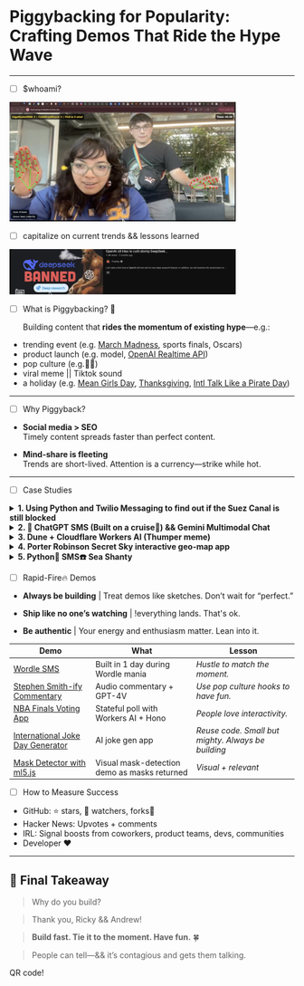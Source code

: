 # Piggybacking for Popularity: Crafting Demos That Ride the Hype Wave

---
- [ ] $whoami?

<img src="https://github.com/elizabethsiegle/piggybackingforpopularitydevrelcontalk/blob/main/pics/lizziemikkelhandpong.png?raw=true" width="400" alt="me">

- [ ] capitalize on current trends && lessons learned

<img src="pics/fireship.png" width="400" alt="fireship openai">


- [ ] What is Piggybacking? 🐷

    Building content that **rides the momentum of existing hype**—e.g.:
- trending event (e.g. [March Madness](https://www.youtube.com/watch?v=OTvfjudifDg), sports finals, Oscars)
- product launch (e.g. model, [OpenAI Realtime API](https://www.youtube.com/watch?v=TcOytsfva0o&t=312s))
- pop culture (e.g.🎥🍿)
- viral meme || Tiktok sound
- a holiday (e.g. [Mean Girls Day](https://x.com/lizziepika/status/1841965146081787931/), [Thanksgiving](https://www.twilio.com/en-us/blog/developers/tutorials/integrations/safe-to-say-at-thanksgiving-transfer-learning-sms), [Intl Talk Like a Pirate Day](https://www.twilio.com/en-us/blog/developers/tutorials/integrations/translator-via-sms-with-c-and-azure-functions))

---

- [ ] Why Piggyback?

- **Social media > SEO**  
  Timely content spreads faster than perfect content.

- **Mind-share is fleeting**  
  Trends are short-lived. Attention is a currency—strike while hot.

---

- [ ] Case Studies

<details>
<summary><strong>1. Using Python and Twilio Messaging to find out if the Suez Canal is still blocked</strong></summary>

- [Blog post](https://www.twilio.com/en-us/blog/developers/tutorials/integrations/using-python-and-twilio-messaging-to-find-out-if-the-suez-canal-is-still-stuck)  
- **Lesson:** Be entertaining.
</details>

<details>
<summary><strong>2. 📱 ChatGPT SMS (Built on a cruise🚢) && Gemini Multimodal Chat</strong></summary>

- [GitHub Repo](https://github.com/elizabethsiegle/chatGPT-SMS-js)  
- [Twitter video](https://x.com/lizziepika/status/1611061717701693456) 
- [Video](https://x.com/lizziepika/status/1736092971748192516)  
- [GitHub Repo](https://github.com/elizabethsiegle/gemini-multimodal-chat/) 
- Simple uses but I was the first: built and posted the *same night* a new Gemini model dropped  
- **Lesson:** *Timing beats complexity. Be early, even if it’s simple.*
</details>


<details>
<summary><strong>3. Dune + Cloudflare Workers AI (Thumper meme)</strong></summary>

- <img src="pics/dune.png" width="300" alt="Dune video">
- Filmed in Hawaii during week 2 @ Cloudflare 
- [Video link](https://x.com/lizziepika/status/1782516871264387430)   
- **Lesson:** *It’s not always your timeline** | Trends can come whenever.*
</details>

<details>
<summary><strong>4. Porter Robinson Secret Sky interactive geo-map app </strong></summary>

- [Interactive user map app](https://x.com/doctorkawaii/status/1283571964037050368) 
- **Lesson:** *Niche communities *really* show up! x timing x interactivity* 
</details>

<details>
<summary><strong>5. Python🐍 SMS☎️ Sea Shanty </strong></summary>

- [Sea Shanty SMS TikTok](https://www.tiktok.com/@lizziepikachu/video/6956720566501903622) 
- **Lesson:** *Remix what's already popular. Catchy.* 
</details>


- [ ] Rapid-Fire🔥 Demos

- **Always be building** | Treat demos like sketches. Don’t wait for “perfect.” 

- **Ship like no one’s watching** | !everything lands. That's ok.

- **Be authentic** | Your energy and enthusiasm matter. Lean into it. 

| Demo | What | Lesson |
|------|------|--------|
| [Wordle SMS](https://github.com/elizabethsiegle/wordle-sms) | Built in 1 day during Wordle mania | *Hustle to match the moment.* |
| [Stephen Smith-ify Commentary](https://x.com/lizziepika/status/1735375100357296580/video/1) | Audio commentary + GPT-4V | *Use pop culture hooks to have fun.* |
| [NBA Finals Voting App](https://github.com/elizabethsiegle/nba-finals-poll) | Stateful poll with Workers AI + Hono | *People love interactivity.* |
| [International Joke Day Generator](https://github.com/elizabethsiegle/joke-day-ai) | AI joke gen app | *Reuse code. Small but mighty. Always be building* |
| [Mask Detector with ml5.js](https://x.com/i/status/1417647739295322113) | Visual mask-detection demo as masks returned | *Visual + relevant* |

- [ ] How to Measure Success

- GitHub: ⭐️ stars, 👀 watchers, forks🍴  
- Hacker News: Upvotes + comments  
- IRL: Signal boosts from coworkers, product teams, devs, communities
- Developer ❤️
---

## 🧠 Final Takeaway
> Why do you build?

> Thank you, Ricky && Andrew!

> **Build fast. Tie it to the moment. Have fun.** 🍀

> People can tell—&& it’s contagious and gets them talking.

QR code!

